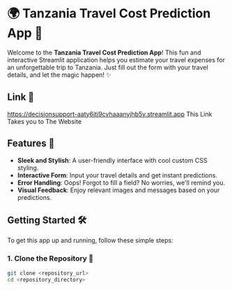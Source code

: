 # 🌍 Tanzania Travel Cost Prediction App 🚀

Welcome to the **Tanzania Travel Cost Prediction App**! This fun and interactive Streamlit application helps you estimate your travel expenses for an unforgettable trip to Tanzania. Just fill out the form with your travel details, and let the magic happen! ✨

## Link 🌟
https://decisionsupport-aaty6jtj9cvhaaanyjhb5y.streamlit.app  This Link Takes you to The Website

## Features 🌟

- **Sleek and Stylish**: A user-friendly interface with cool custom CSS styling.
- **Interactive Form**: Input your travel details and get instant predictions.
- **Error Handling**: Oops! Forgot to fill a field? No worries, we'll remind you.
- **Visual Feedback**: Enjoy relevant images and messages based on your predictions.

## Getting Started 🛠️

To get this app up and running, follow these simple steps:

### 1. Clone the Repository 📂
```bash
git clone <repository_url>
cd <repository_directory>

